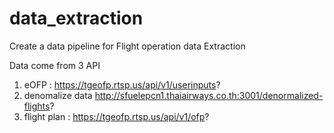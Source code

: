 ﻿# data_extraction
Create a data pipeline for Flight operation data Extraction

Data come from 3 API
  1. eOFP : https://tgeofp.rtsp.us/api/v1/userinputs?
  2. denomalize data http://sfuelepcn1.thaiairways.co.th:3001/denormalized-flights?
  3. flight plan : https://tgeofp.rtsp.us/api/v1/ofp?
